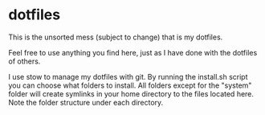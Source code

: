 # dotfiles

This is the unsorted mess (subject to change) that is my dotfiles. 

Feel free to use anything you find here, just as I have done with the dotfiles of others.

I use stow to manage my dotfiles with git. By running the install.sh script you can choose what folders to install. All folders except for the "system" folder will create symlinks in your home directory to the files located here. Note the folder structure under each directory.
